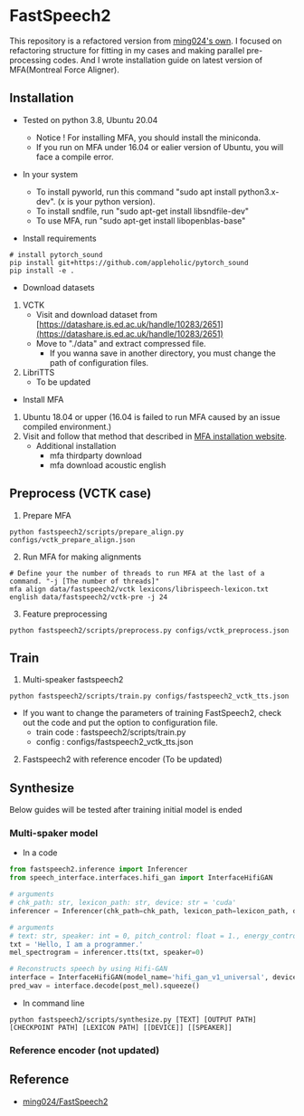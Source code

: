 # FastSpeech2 

This repository is a refactored version from [ming024's own](https://github.com/ming024/FastSpeech2).
I focused on refactoring structure for fitting in my cases and making parallel pre-processing codes.
And I wrote installation guide on latest version of MFA(Montreal Force Aligner).

## Installation

- Tested on python 3.8, Ubuntu 20.04
  - Notice ! For installing MFA, you should install the miniconda.
  - If you run on MFA under 16.04 or ealier version of Ubuntu, you will face a compile error.
- In your system
  - To install pyworld, run this command "sudo apt install python3.x-dev". (x is your python version).
  - To install sndfile, run "sudo apt-get install libsndfile-dev"
  - To use MFA, run "sudo apt-get install libopenblas-base"

- Install requirements
```
# install pytorch_sound
pip install git+https://github.com/appleholic/pytorch_sound
pip install -e .
```

- Download datasets
1. VCTK
   - Visit and download dataset from [https://datashare.is.ed.ac.uk/handle/10283/2651](https://datashare.is.ed.ac.uk/handle/10283/2651)
   - Move to "./data" and extract compressed file.
     - If you wanna save in another directory, you must change the path of configuration files.
2. LibriTTS
   - To be updated

- Install MFA 
1. Ubuntu 18.04 or upper (16.04 is failed to run MFA caused by an issue compiled environment.)
2. Visit and follow that method that described in [MFA installation website](https://montreal-forced-aligner.readthedocs.io/en/latest/installation.html).
   - Additional installation
     - mfa thirdparty download
     - mfa download acoustic english

## Preprocess (VCTK case)

1. Prepare MFA

```
python fastspeech2/scripts/prepare_align.py configs/vctk_prepare_align.json
```

2. Run MFA for making alignments

```
# Define your the number of threads to run MFA at the last of a command. "-j [The number of threads]"
mfa align data/fastspeech2/vctk lexicons/librispeech-lexicon.txt english data/fastspeech2/vctk-pre -j 24
```

3. Feature preprocessing

```
python fastspeech2/scripts/preprocess.py configs/vctk_preprocess.json
```

## Train

1. Multi-speaker fastspeech2

```
python fastspeech2/scripts/train.py configs/fastspeech2_vctk_tts.json
```

- If you want to change the parameters of training FastSpeech2, check out the code and put the option to configuration file.
  - train code : fastspeech2/scripts/train.py
  - config : configs/fastspeech2_vctk_tts.json

2. Fastspeech2 with reference encoder (To be updated)


## Synthesize 

Below guides will be tested after training initial model is ended


### Multi-spaker model 

- In a code 

```python
from fastspeech2.inference import Inferencer
from speech_interface.interfaces.hifi_gan import InterfaceHifiGAN

# arguments
# chk_path: str, lexicon_path: str, device: str = 'cuda'
inferencer = Inferencer(chk_path=chk_path, lexicon_path=lexicon_path, device=device)

# arguments
# text: str, speaker: int = 0, pitch_control: float = 1., energy_control: float = 1., duration_control: float = 1.
txt = 'Hello, I am a programmer.'
mel_spectrogram = inferencer.tts(txt, speaker=0)

# Reconstructs speech by using Hifi-GAN
interface = InterfaceHifiGAN(model_name='hifi_gan_v1_universal', device='cuda')
pred_wav = interface.decode(post_mel).squeeze()
```

- In command line

```
python fastspeech2/scripts/synthesize.py [TEXT] [OUTPUT PATH] [CHECKPOINT PATH] [LEXICON PATH] [[DEVICE]] [[SPEAKER]]
```


### Reference encoder (not updated)

## Reference

- [ming024/FastSpeech2](https://github.com/ming024/FastSpeech2)
